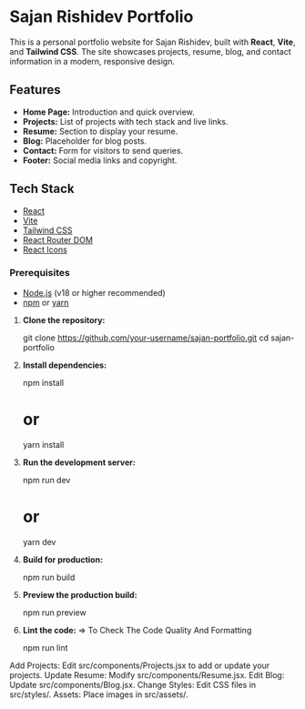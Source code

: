 # Sajan Rishidev Portfolio

This is a personal portfolio website for Sajan Rishidev, built with **React**, **Vite**, and **Tailwind CSS**. The site showcases projects, resume, blog, and contact information in a modern, responsive design.

## Features

- **Home Page:** Introduction and quick overview.
- **Projects:** List of projects with tech stack and live links.
- **Resume:** Section to display your resume.
- **Blog:** Placeholder for blog posts.
- **Contact:** Form for visitors to send queries.
- **Footer:** Social media links and copyright.

## Tech Stack

- [React](https://react.dev/)
- [Vite](https://vitejs.dev/)
- [Tailwind CSS](https://tailwindcss.com/)
- [React Router DOM](https://reactrouter.com/)
- [React Icons](https://react-icons.github.io/react-icons/)

 

<!-- ====================================== Getting Started =============================-->

### Prerequisites

- [Node.js](https://nodejs.org/) (v18 or higher recommended)
- [npm](https://www.npmjs.com/) or [yarn](https://yarnpkg.com/)



<!-- =============================== Installation=================================================== -->

1. **Clone the repository:**
 
   git clone https://github.com/your-username/sajan-portfolio.git
   cd sajan-portfolio



 
2. **Install dependencies:**
 
   npm install
   # or
   yarn install
  



3. **Run the development server:**
  
   npm run dev
   # or
   yarn dev
    


4. **Build for production:**

   npm run build



5. **Preview the production build:**

   npm run preview



6. **Lint the code:**
=> To Check The Code Quality And Formatting

   npm run lint



<!--=============================== Customization============================ -->
   Add Projects: Edit src/components/Projects.jsx to add or update your projects.
   Update Resume: Modify src/components/Resume.jsx.
   Edit Blog: Update src/components/Blog.jsx.
   Change Styles: Edit CSS files in src/styles/.
   Assets: Place images in src/assets/.
